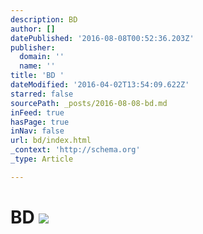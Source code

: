```yaml
---
description: BD
author: []
datePublished: '2016-08-08T00:52:36.203Z'
publisher:
  domain: ''
  name: ''
title: 'BD '
dateModified: '2016-04-02T13:54:09.622Z'
starred: false
sourcePath: _posts/2016-08-08-bd.md
inFeed: true
hasPage: true
inNav: false
url: bd/index.html
_context: 'http://schema.org'
_type: Article

---
```

# BD ![](https://the-grid-user-content.s3-us-west-2.amazonaws.com/25ecd96a-e4d1-4e77-a539-f63a076b64e7.png)